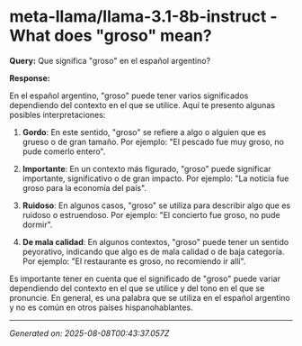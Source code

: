 # meta-llama/llama-3.1-8b-instruct - What does "groso" mean?

**Query:** Que significa "groso" en el español argentino?



**Response:**

En el español argentino, "groso" puede tener varios significados dependiendo del contexto en el que se utilice. Aquí te presento algunas posibles interpretaciones:

1. **Gordo**: En este sentido, "groso" se refiere a algo o alguien que es grueso o de gran tamaño. Por ejemplo: "El pescado fue muy groso, no pude comerlo entero".

2. **Importante**: En un contexto más figurado, "groso" puede significar importante, significativo o de gran impacto. Por ejemplo: "La noticia fue groso para la economía del país".

3. **Ruidoso**: En algunos casos, "groso" se utiliza para describir algo que es ruidoso o estruendoso. Por ejemplo: "El concierto fue groso, no pude dormir".

4. **De mala calidad**: En algunos contextos, "groso" puede tener un sentido peyorativo, indicando que algo es de mala calidad o de baja categoría. Por ejemplo: "El restaurante es groso, no recomiendo ir allí".

Es importante tener en cuenta que el significado de "groso" puede variar dependiendo del contexto en el que se utilice y del tono en el que se pronuncie. En general, es una palabra que se utiliza en el español argentino y no es común en otros países hispanohablantes.

---
*Generated on: 2025-08-08T00:43:37.057Z*
